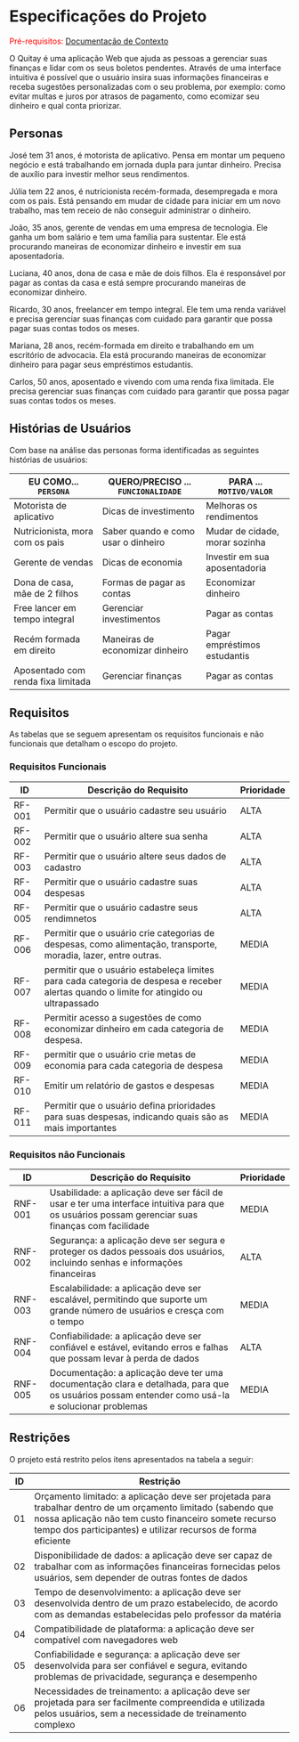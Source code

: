 # Especificações do Projeto

<span style="color:red">Pré-requisitos: <a href="1-Documentação de Contexto.md"> Documentação de Contexto</a></span>

O Quitay é uma aplicação Web que ajuda as pessoas a gerenciar suas finanças e lidar com os seus boletos pendentes. Através de uma interface intuitiva é possível que o usuário insira suas informações financeiras e receba sugestões personalizadas com o seu problema, por exemplo: como evitar multas e juros por atrasos de pagamento, como ecomizar seu dinheiro e qual conta priorizar. 

## Personas

José tem 31 anos, é motorista de aplicativo. Pensa em montar um pequeno negócio e está trabalhando em jornada dupla para juntar dinheiro. Precisa de auxílio para investir melhor seus rendimentos. 

Júlia tem 22 anos, é nutricionista recém-formada, desempregada e mora com os pais. Está pensando em mudar de cidade para iniciar em um novo trabalho, mas tem receio de não conseguir administrar o dinheiro. 

João, 35 anos, gerente de vendas em uma empresa de tecnologia. Ele ganha um bom salário e tem uma família para sustentar. Ele está procurando maneiras de economizar dinheiro e investir em sua aposentadoria.

Luciana, 40 anos, dona de casa e mãe de dois filhos. Ela é responsável por pagar as contas da casa e está sempre procurando maneiras de economizar dinheiro.

Ricardo, 30 anos, freelancer em tempo integral. Ele tem uma renda variável e precisa gerenciar suas finanças com cuidado para garantir que possa pagar suas contas todos os meses.

Mariana, 28 anos, recém-formada em direito e trabalhando em um escritório de advocacia. Ela está procurando maneiras de economizar dinheiro para pagar seus empréstimos estudantis.

Carlos, 50 anos, aposentado e vivendo com uma renda fixa limitada. Ele precisa gerenciar suas finanças com cuidado para garantir que possa pagar suas contas todos os meses.


## Histórias de Usuários

Com base na análise das personas forma identificadas as seguintes histórias de usuários:

|EU COMO... `PERSONA`| QUERO/PRECISO ... `FUNCIONALIDADE` |PARA ... `MOTIVO/VALOR`                 |
|--------------------|------------------------------------|----------------------------------------|
|Motorista de aplicativo  | Dicas de investimento           | Melhoras os rendimentos               |
|Nutricionista, mora com os pais     | Saber quando e como usar o dinheiro    | Mudar de cidade, morar sozinha |
|Gerente de vendas | Dicas de economia | Investir em sua aposentadoria |
|Dona de casa, mãe de 2 filhos | Formas de pagar as contas| Economizar dinheiro |
|Free lancer em tempo integral | Gerenciar investimentos | Pagar as contas |
| Recém formada em direito | Maneiras de economizar dinheiro | Pagar empréstimos estudantis |
| Aposentado com renda fixa limitada | Gerenciar finanças | Pagar as contas|


## Requisitos

As tabelas que se seguem apresentam os requisitos funcionais e não funcionais que detalham o escopo do projeto.

### Requisitos Funcionais

|ID    | Descrição do Requisito  | Prioridade |
|------|-----------------------------------------|----|
RF-001 | Permitir que o usuário cadastre seu usuário | ALTA
RF-002 | Permitir que o usuário altere sua senha | ALTA
RF-003 | Permitir que o usuário altere seus dados de cadastro | ALTA
RF-004 | Permitir que o usuário cadastre suas despesas | ALTA
RF-005 | Permitir que o usuário cadastre seus rendimnetos | ALTA
RF-006 | Permitir que o usuário crie categorias de despesas, como alimentação, transporte, moradia, lazer, entre outras. | MEDIA
RF-007 | permitir que o usuário estabeleça limites para cada categoria de despesa e receber alertas quando o limite for atingido ou ultrapassado | MEDIA
RF-008 | Permitir acesso a sugestões de como economizar dinheiro em cada categoria de despesa. | MEDIA
RF-009 | permitir que o usuário crie metas de economia para cada categoria de despesa | MEDIA
RF-010 | Emitir um relatório de gastos e despesas | MEDIA
RF-011 | Permitir que o usuário defina prioridades para suas despesas, indicando quais são as mais importantes | MEDIA


### Requisitos não Funcionais

|ID     | Descrição do Requisito  |Prioridade |
|-------|--------------------------------|----|
|RNF-001 | Usabilidade: a aplicação deve ser fácil de usar e ter uma interface intuitiva para que os usuários possam gerenciar suas finanças com facilidade | MEDIA|
|RNF-002 | Segurança: a aplicação deve ser segura e proteger os dados pessoais dos usuários, incluindo senhas e informações financeiras | ALTA|
|RNF-003 | Escalabilidade: a aplicação deve ser escalável, permitindo que suporte um grande número de usuários e cresça com o tempo | MEDIA|
|RNF-004 | Confiabilidade: a aplicação deve ser confiável e estável, evitando erros e falhas que possam levar à perda de dados | ALTA|
|RNF-005 | Documentação: a aplicação deve ter uma documentação clara e detalhada, para que os usuários possam entender como usá-la e solucionar problemas | MEDIA|


## Restrições

O projeto está restrito pelos itens apresentados na tabela a seguir:

|ID| Restrição                                             |
|--|-------------------------------------------------------|
|01 | Orçamento limitado: a aplicação deve ser projetada para trabalhar dentro de um orçamento limitado (sabendo que nossa aplicação não tem custo financeiro somete recurso tempo dos participantes) e utilizar recursos de forma eficiente|
|02 | Disponibilidade de dados: a aplicação deve ser capaz de trabalhar com as informações financeiras fornecidas pelos usuários, sem depender de outras fontes de dados|
|03 | Tempo de desenvolvimento: a aplicação deve ser desenvolvida dentro de um prazo estabelecido, de acordo com as demandas estabelecidas pelo professor da matéria|
|04 | Compatibilidade de plataforma: a aplicação deve ser compatível com navegadores web|
|05 | Confiabilidade e segurança: a aplicação deve ser desenvolvida para ser confiável e segura, evitando problemas de privacidade, segurança e desempenho|
|06 |Necessidades de treinamento: a aplicação deve ser projetada para ser facilmente compreendida e utilizada pelos usuários, sem a necessidade de treinamento complexo|

